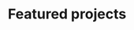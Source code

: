---
# An instance of the Featured widget.
# Documentation: https://wowchemy.com/docs/page-builder/
widget: portfolio

# This file represents a page section.
headless: true

# Order that this section appears on the page.
weight: 80

title: Featured projects
subtitle: ""

content:
  # Page type to display. E.g. post, talk, publication...
  page_type: project
  # Choose how many pages you would like to display (0 = all pages)
  count: 0
  # Filter on criteria
 
  # Page order: descending (desc) or ascending (asc) date.
  order: desc

design:
  # Choose a view for the listings:
  #   1 = List
  #   2 = Compact
  #   3 = Card
  #   4 = Citation (publication only)
  view: 3
---